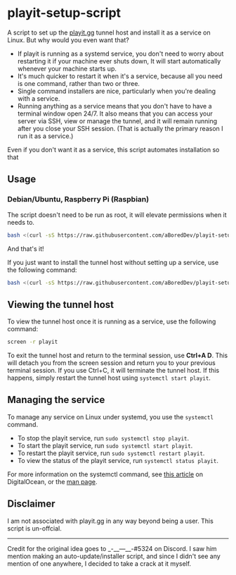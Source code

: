 # playit-setup-script
A script to set up the [playit.gg](https://playit.gg/) tunnel host and install it as a service on Linux.  But why would you even want that?
- If playit is running as a systemd service, you don't need to worry about restarting it if your machine ever shuts down,  It will start automatically whenever your machine starts up.
- It's much quicker to restart it when it's a service, because all you need is one command, rather than two or three.
- Single command installers are nice, particularly when you're dealing with a service.
- Running anything as a service means that you don't have to have a terminal window open 24/7.  It also means that you can access your server via SSH, view or manage the tunnel, and it will remain running after you close your SSH session.  (That is actually the primary reason I run it as a service.)

Even if you don't want it as a service, this script automates installation so that 

## Usage
### Debian/Ubuntu, Raspberry Pi (Raspbian)
The script doesn't need to be run as root, it will elevate permissions when it needs to.
```bash
bash <(curl -sS https://raw.githubusercontent.com/aBoredDev/playit-setup-script/main/playit-setup.sh)
```
And that's it!

If you just want to install the tunnel host without setting up a service, use the following command:
```bash
bash <(curl -sS https://raw.githubusercontent.com/aBoredDev/playit-setup-script/main/playit-setup.sh) --no-service
```
## Viewing the tunnel host
To view the tunnel host once it is running as a service, use the following command:
```bash
screen -r playit
```
To exit the tunnel host and return to the terminal session, use __Ctrl+A D__.  This will detach you from the screen session and return you to your previous terminal session.  If you use Ctrl+C, it will terminate the tunnel host.  If this happens, simply restart the tunnel host using `systemctl start playit`.

## Managing the service
To manage any service on Linux under systemd, you use the `systemctl` command.
- To stop the playit service, run `sudo systemctl stop playit`.
- To start the playit service, run `sudo systemctl start playit`.
- To restart the playit service, run `sudo systemctl restart playit`.
- To view the status of the playit service, run `systemctl status playit`.

For more information on the systemctl command, see [this article](https://www.digitalocean.com/community/tutorials/how-to-use-systemctl-to-manage-systemd-services-and-units) on DigitalOcean, or the [man page](https://www.man7.org/linux/man-pages/man1/systemctl.1.html).

## Disclaimer
I am not associated with playit.gg in any way beyond being a user.  This script is un-offcial.

---

Credit for the original idea goes to \_-\_\_—\_\_-#5324 on Discord.  I saw him mention making an auto-update/installer script, and since I didn't see any mention of one anywhere, I decided to take a crack at it myself.
